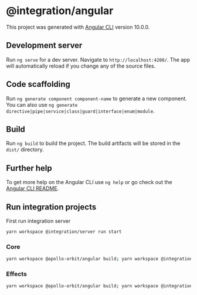 # @integration/angular

This project was generated with [Angular CLI](https://github.com/angular/angular-cli) version 10.0.0.

## Development server

Run `ng serve` for a dev server. Navigate to `http://localhost:4200/`. The app will automatically reload if you change any of the source files.

## Code scaffolding

Run `ng generate component component-name` to generate a new component. You can also use `ng generate directive|pipe|service|class|guard|interface|enum|module`.

## Build

Run `ng build` to build the project. The build artifacts will be stored in the `dist/` directory.

## Further help

To get more help on the Angular CLI use `ng help` or go check out the [Angular CLI README](https://github.com/angular/angular-cli/blob/master/README.md).


## Run integration projects

First run integration server
```bash
yarn workspace @integration/server run start
```

### Core
```bash
yarn workspace @apollo-orbit/angular build; yarn workspace @integration/angular run start:core
```

### Effects
```bash
yarn workspace @apollo-orbit/angular build; yarn workspace @integration/angular run start:effects
```
